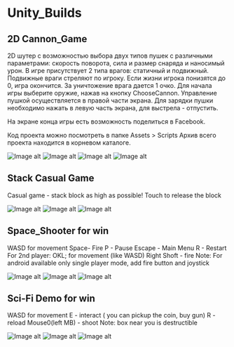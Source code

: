 # Unity_Builds

## 2D Cannon_Game
2D шутер с возможностью выбора двух типов пушек с различными параметрами: скорость поворота, сила и размер снаряда и наносимый урон. В игре присутствует 2 типа врагов: статичный и подвижный. Подвижные враги стреляют по игроку. Если жизни игрока понизятся до 0, игра окончится. За уничтожение врага дается 1 очко. Для начала игры выберите оружие, нажав на кнопку ChooseCannon. Управление пушкой осуществляется в правой части экрана. Для зарядки пушки необходимо нажать в левую часть экрана, для выстрела - отпустить.

На экране конца игры есть возможность поделиться в Facebook.

Код проекта можно посмотреть в папке Assets > Scripts Архив всего проекта находится в корневом каталоге.

![Image alt](https://github.com/vlads1995/Unity_Builds/raw/master/Image/Bluestacks_2019-04-04_14-08-07.png)
![Image alt](https://github.com/vlads1995/Unity_Builds/raw/master/Image/Bluestacks_2019-04-04_14-08-12.png)
![Image alt](https://github.com/vlads1995/Unity_Builds/raw/master/Image/Bluestacks_2019-04-04_14-08-33.png)
![Image alt](https://github.com/vlads1995/Unity_Builds/raw/master/Image/Bluestacks_2019-04-04_14-08-45.png)

## Stack Casual Game
Casual game - stack block as high as possible!
Touch to release the block

![Image alt](https://github.com/vlads1995/Unity_Builds/raw/master/Image/Bluestacks_2019-04-04_13-38-08.png)
![Image alt](https://github.com/vlads1995/Unity_Builds/raw/master/Image/Bluestacks_2019-04-04_13-38-40.png)
![Image alt](https://github.com/vlads1995/Unity_Builds/raw/master/Image/Bluestacks_2019-04-04_13-38-55.png)

## Space_Shooter for win
WASD for movement
Space- Fire
P - Pause
Escape - Main Menu
R - Restart
For 2nd player:
OKL; for movement (like WASD)
Right Shoft - fire
Note: For android available only single player mode, add fire button and joystick

![Image alt](https://github.com/vlads1995/Unity_Builds/raw/master/Image/Bluestacks_2019-04-04_14-02-45.png)
![Image alt](https://github.com/vlads1995/Unity_Builds/raw/master/Image/Bluestacks_2019-04-04_14-03-19.png)
![Image alt](https://github.com/vlads1995/Unity_Builds/raw/master/Image/Bluestacks_2019-04-04_14-03-40.png)

## Sci-Fi Demo for win
WASD for movement
E - interact ( you can pickup the coin, buy gun)
R - reload
Mouse0(left MB) - shoot
Note: box near you is destructible

![Image alt](https://github.com/vlads1995/Unity_Builds/raw/master/Image/Bluestacks_2019-04-04_13-42-47.png)
![Image alt](https://github.com/vlads1995/Unity_Builds/raw/master/Image/Bluestacks_2019-04-04_13-42-57.png)
![Image alt](https://github.com/vlads1995/Unity_Builds/raw/master/Image/Bluestacks_2019-04-04_13-43-17.png)
